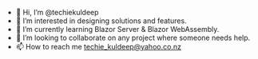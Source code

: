- 👋 Hi, I’m @techiekuldeep
- 👀 I’m interested in designing solutions and features.
- 🌱 I’m currently learning Blazor Server & Blazor WebAssembly.
- 💞️ I’m looking to collaborate on any project where someone needs help.
- 📫 How to reach me techie_kuldeep@yahoo.co.nz

<!---
techiekuldeep/techiekuldeep is a ✨ special ✨ repository because its `README.md` (this file) appears on your GitHub profile.
You can click the Preview link to take a look at your changes.
--->
